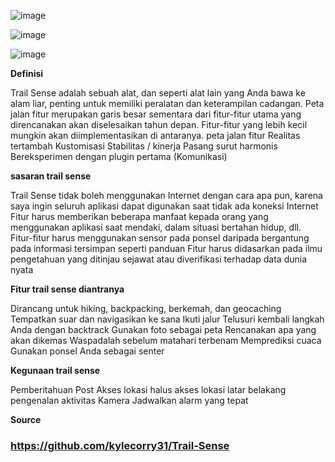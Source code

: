 ![image](https://github.com/user-attachments/assets/6d1cc7a5-39b5-41c2-b1a9-efcf5956f771)

![image](https://github.com/user-attachments/assets/44884327-9f1e-4324-bfd9-511b6b009a28)


![image](https://github.com/user-attachments/assets/345057a2-adf6-417c-b087-3a690150ee6b)



**Definisi**

Trail Sense adalah sebuah alat, dan seperti alat lain yang Anda bawa ke alam liar, penting untuk memiliki peralatan dan keterampilan cadangan.
Peta jalan fitur merupakan garis besar sementara dari fitur-fitur utama yang direncanakan akan diselesaikan tahun depan. Fitur-fitur yang lebih kecil mungkin akan diimplementasikan di antaranya.
peta jalan fitur
Realitas tertambah
Kustomisasi
Stabilitas / kinerja
Pasang surut harmonis
Bereksperimen dengan plugin pertama (Komunikasi)


**sasaran trail sense**

Trail Sense tidak boleh menggunakan Internet dengan cara apa pun, karena saya ingin seluruh aplikasi dapat digunakan saat tidak ada koneksi Internet
Fitur harus memberikan beberapa manfaat kepada orang yang menggunakan aplikasi saat mendaki, dalam situasi bertahan hidup, dll.
Fitur-fitur harus menggunakan sensor pada ponsel daripada bergantung pada informasi tersimpan seperti panduan
Fitur harus didasarkan pada ilmu pengetahuan yang ditinjau sejawat atau diverifikasi terhadap data dunia nyata


**Fitur trail sense diantranya**

Dirancang untuk hiking, backpacking, berkemah, dan geocaching
Tempatkan suar dan navigasikan ke sana
Ikuti jalur
Telusuri kembali langkah Anda dengan backtrack
Gunakan foto sebagai peta
Rencanakan apa yang akan dikemas
Waspadalah sebelum matahari terbenam
Memprediksi cuaca
Gunakan ponsel Anda sebagai senter


**Kegunaan trail sense**

Pemberitahuan Post 
Akses lokasi halus
akses lokasi latar belakang
pengenalan aktivitas
Kamera
Jadwalkan alarm yang tepat


**Source**
### https://github.com/kylecorry31/Trail-Sense

